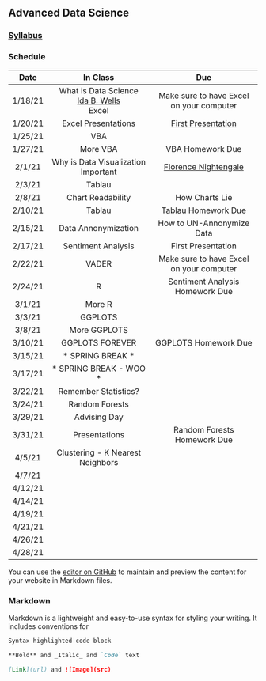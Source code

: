 ## Advanced Data Science 

### [Syllabus](https://github.com/arielcwebster/DataScience/edit/gh-pages/index.md)

### Schedule

| Date    | In Class | Due |
| :---:   | :---: |:---: |
| 1/18/21 | What is Data Science <br>[Ida B. Wells](https://www.loc.gov/resource/mfd.40021/?sp=19)<br> Excel | Make sure to have Excel on your computer |
| 1/20/21 | Excel Presentations  | [First Presentation](https://docs.google.com/document/d/1g8eOYNe9sDmrstRgvFRZBskxjaIaD7Za4lFXSgPPkVw/edit) |
| 1/25/21 | VBA  | |
| 1/27/21 | More VBA  | VBA Homework Due |
| 2/1/21  | Why is Data Visualization Important   | [Florence Nightengale](https://docs.google.com/forms/d/1FBgScIpV9Vpa-jb1nlWuoCqOxFE7v5SmQtacpFHpIq8/edit) |
| 2/3/21  | Tablau  |  |
| 2/8/21  | Chart Readability   | How Charts Lie |
| 2/10/21 | Tablau  | Tablau Homework Due |
| 2/15/21 | Data Annonymization    | How to UN-Annonymize Data|
| 2/17/21 | Sentiment Analysis | First Presentation |
| 2/22/21 | VADER    | Make sure to have Excel on your computer |
| 2/24/21 | R  | Sentiment Analysis Homework Due |
| 3/1/21  | More R     |  |
| 3/3/21  | GGPLOTS  | |
| 3/8/21  | More GGPLOTS     |  |
| 3/10/21 | GGPLOTS FOREVER  | GGPLOTS Homework Due |
| 3/15/21 | *   SPRING BREAK   *   |  |
| 3/17/21 | *    SPRING BREAK - WOO    *    |  |
| 3/22/21 |  Remember Statistics?    |  |
| 3/24/21 |  Random Forests | |
| 3/29/21 | Advising Day    | |
| 3/31/21 | Presentations  | Random Forests Homework Due |
| 4/5/21  | Clustering - K Nearest Neighbors   |  |
| 4/7/21  |  |  |
| 4/12/21 |  | |
| 4/14/21 |  | |
| 4/19/21 |  | |
| 4/21/21 |  | |
| 4/26/21 |  | |
| 4/28/21 |  | |



You can use the [editor on GitHub](https://github.com/arielcwebster/DataScience/edit/gh-pages/index.md) to maintain and preview the content for your website in Markdown files.

### Markdown

Markdown is a lightweight and easy-to-use syntax for styling your writing. It includes conventions for

```markdown
Syntax highlighted code block

**Bold** and _Italic_ and `Code` text

[Link](url) and ![Image](src)
```
